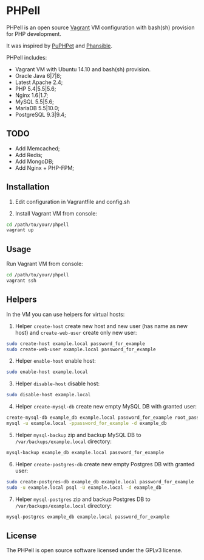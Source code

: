 PHPell
======

PHPell is an open source [Vagrant](https://www.vagrantup.com) VM configuration with bash(sh) provision for PHP development.

It was inspired by [PuPHPet](http://puphpet.com) and [Phansible](http://phansible.com).

PHPell includes:

* Vagrant VM with Ubuntu 14.10 and bash(sh) provision.
* Oracle Java 6|7|8;
* Latest Apache 2.4;
* PHP 5.4|5.5|5.6;
* Nginx 1.6|1.7;
* MySQL 5.5|5.6;
* MariaDB 5.5|10.0;
* PostgreSQL 9.3|9.4;

TODO
----

* Add Memcached;
* Add Redis;
* Add MongoDB;
* Add Nginx + PHP-FPM;

Installation
------------

1. Edit configuration in Vagrantfile and config.sh

2. Install Vagrant VM from console:

```bash
cd /path/to/your/phpell
vagrant up
```

Usage
-----

Run Vagrant VM from console:

```bash
cd /path/to/your/phpell
vagrant ssh
```

Helpers
-------

In the VM you can use helpers for virtual hosts:

1. Helper `create-host` create new host and new user (has name as new host) and `create-web-user` create only new user:

```bash
sudo create-host example.local password_for_example
sudo create-web-user example.local password_for_example
```

2. Helper `enable-host` enable host:

```bash
sudo enable-host example.local
```

3. Helper `disable-host` disable host:

```bash
sudo disable-host example.local
```

4. Helper `create-mysql-db` create new empty MySQL DB with granted user:

```bash
create-mysql-db example_db example.local password_for_example root_password
mysql -u example.local -ppassword_for_example -d example_db
```

5. Helper `mysql-backup` zip and backup MySQL DB to `/var/backups/example.local` directory:

```bash
mysql-backup example_db example.local password_for_example
```

6. Helper `create-postgres-db` create new empty Postgres DB with granted user:

```bash
sudo create-postgres-db example_db example.local password_for_example
sudo -u example.local psql -U example.local -d example_db
```

7. Helper `mysql-postgres` zip and backup Postgres DB to `/var/backups/example.local` directory:

```bash
mysql-postgres example_db example.local password_for_example
```

License
-------

The PHPell is open source software licensed under the GPLv3 license.